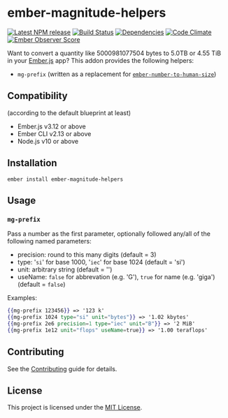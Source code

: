 # ember-magnitude-helpers

[![Latest NPM release](https://img.shields.io/npm/v/ember-magnitude-helpers?style=flat-square)](https://www.npmjs.com/package/ember-magnitude-helpers)
[![Build Status](https://img.shields.io/travis/EmberMN/ember-magnitude-helpers/master?style=flat-square)](https://travis-ci.org/EmberMN/ember-magnitude-helpers)
[![Dependencies](https://img.shields.io/david/dev/EmberMN/ember-magnitude-helpers?style=flat-square)](https://david-dm.org/EmberMN/ember-magnitude-helpers)
[![Code Climate](https://img.shields.io/codeclimate/maintainability/EmberMN/ember-magnitude-helpers?style=flat-square)](https://codeclimate.com/github/EmberMN/ember-magnitude-helpers)
[![Ember Observer Score](https://emberobserver.com/badges/EmberMN/ember-magnitude-helpers.svg)](https://emberobserver.com/addons/ember-magnitude-helpers)

Want to convert a quantity like 5000981077504 bytes to 5.0TB or 4.55 TiB in your [Ember.js](https://emberjs.com) app?
This addon provides the following helpers:

* `mg-prefix` (written as a replacement for [`ember-number-to-human-size`](https://github.com/kellysutton/ember-number-to-human-size))

## Compatibility

(according to the default blueprint at least)

* Ember.js v3.12 or above
* Ember CLI v2.13 or above
* Node.js v10 or above

## Installation

```
ember install ember-magnitude-helpers
```


## Usage

### `mg-prefix`

Pass a number as the first parameter, optionally followed any/all of the following named parameters:

* precision: round to this many digits (default = 3)
* type: '`si`' for base 1000, '`iec`' for base 1024 (default = 'si')
* unit: arbitrary string (default = '')
* useName: `false` for abbrevation (e.g. 'G'), `true` for name (e.g. 'giga') (default = `false`)

Examples:
```hbs
{{mg-prefix 123456}} => '123 k'
{{mg-prefix 1024 type="si" unit="bytes"}} => '1.02 kbytes'
{{mg-prefix 2e6 precision=1 type="iec" unit="B"}} => '2 MiB'
{{mg-prefix 1e12 unit="flops" useName=true}} => '1.00 teraflops'
```

## Contributing

See the [Contributing](CONTRIBUTING.md) guide for details.


## License

This project is licensed under the [MIT License](LICENSE.md).
